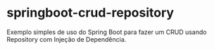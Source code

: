 # springboot-crud-repository
Exemplo simples de uso do Spring Boot para fazer um CRUD usando Repository com Injeção de Dependência.

